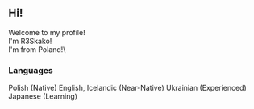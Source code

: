 ## Hi!
Welcome to my profile!\
I'm R3Skako!\
I'm from Poland!\
### Languages
Polish (Native)
English, Icelandic (Near-Native)
Ukrainian (Experienced)
Japanese (Learning)
